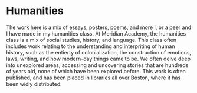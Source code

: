 # Humanities

The work here is a mix of essays, posters, poems, and more I, or a peer and I have made in my humanities class. At Meridian Academy, the humanities class is a mix of social studies, history, and language. This class often includes work relating to the understanding and interpriting of human history, such as the entierty of colonialization, the construction of emotions, laws, writing, and how modern-day things came to be. We often delve deep into unexplored areas, accessing and uncovering stories that are hundreds of years old, none of which have been explored before. This work is often published, and has been placed in libraries all over Boston, where it has been widly distributed. 
